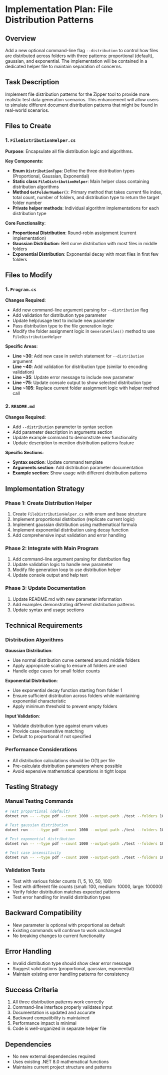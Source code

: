 # Implementation Plan: File Distribution Patterns

## Overview
Add a new optional command-line flag `--distribution` to control how files are distributed across folders with three patterns: proportional (default), gaussian, and exponential. The implementation will be contained in a dedicated helper file to maintain separation of concerns.

## Task Description
Implement file distribution patterns for the Zipper tool to provide more realistic test data generation scenarios. This enhancement will allow users to simulate different document distribution patterns that might be found in real-world scenarios.

## Files to Create

### 1. `FileDistributionHelper.cs`
**Purpose**: Encapsulate all file distribution logic and algorithms.

**Key Components**:
- **Enum `DistributionType`**: Define the three distribution types (Proportional, Gaussian, Exponential)
- **Static class `FileDistributionHelper`**: Main helper class containing distribution algorithms
- **Method `GetFolderNumber()`**: Primary method that takes current file index, total count, number of folders, and distribution type to return the target folder number
- **Private helper methods**: Individual algorithm implementations for each distribution type

**Core Functionality**:
- **Proportional Distribution**: Round-robin assignment (current implementation)
- **Gaussian Distribution**: Bell curve distribution with most files in middle folders
- **Exponential Distribution**: Exponential decay with most files in first few folders

## Files to Modify

### 1. `Program.cs`
**Changes Required**:
- Add new command-line argument parsing for `--distribution` flag
- Add validation for distribution type parameter
- Update help/usage text to include new parameter
- Pass distribution type to the file generation logic
- Modify the folder assignment logic in `GenerateFiles()` method to use `FileDistributionHelper`

**Specific Areas**:
- **Line ~30**: Add new case in switch statement for `--distribution` argument
- **Line ~40**: Add validation for distribution type (similar to encoding validation)
- **Line ~35**: Update error message to include new parameter
- **Line ~75**: Update console output to show selected distribution type
- **Line ~105**: Replace current folder assignment logic with helper method call

### 2. `README.md`
**Changes Required**:
- Add `--distribution` parameter to syntax section
- Add parameter description in arguments section
- Update example command to demonstrate new functionality
- Update description to mention distribution patterns feature

**Specific Sections**:
- **Syntax section**: Update command template
- **Arguments section**: Add distribution parameter documentation
- **Example section**: Show usage with different distribution patterns

## Implementation Strategy

### Phase 1: Create Distribution Helper
1. Create `FileDistributionHelper.cs` with enum and base structure
2. Implement proportional distribution (replicate current logic)
3. Implement gaussian distribution using mathematical formula
4. Implement exponential distribution using decay function
5. Add comprehensive input validation and error handling

### Phase 2: Integrate with Main Program
1. Add command-line argument parsing for distribution flag
2. Update validation logic to handle new parameter
3. Modify file generation loop to use distribution helper
4. Update console output and help text

### Phase 3: Update Documentation
1. Update README.md with new parameter information
2. Add examples demonstrating different distribution patterns
3. Update syntax and usage sections

## Technical Requirements

### Distribution Algorithms

**Gaussian Distribution**:
- Use normal distribution curve centered around middle folders
- Apply appropriate scaling to ensure all folders are used
- Handle edge cases for small folder counts

**Exponential Distribution**:
- Use exponential decay function starting from folder 1
- Ensure sufficient distribution across folders while maintaining exponential characteristic
- Apply minimum threshold to prevent empty folders

**Input Validation**:
- Validate distribution type against enum values
- Provide case-insensitive matching
- Default to proportional if not specified

### Performance Considerations
- All distribution calculations should be O(1) per file
- Pre-calculate distribution parameters where possible
- Avoid expensive mathematical operations in tight loops

## Testing Strategy

### Manual Testing Commands
```bash
# Test proportional (default)
dotnet run -- --type pdf --count 1000 --output-path ./test --folders 10

# Test gaussian distribution
dotnet run -- --type pdf --count 1000 --output-path ./test --folders 10 --distribution gaussian

# Test exponential distribution
dotnet run -- --type pdf --count 1000 --output-path ./test --folders 10 --distribution exponential

# Test case insensitivity
dotnet run -- --type pdf --count 1000 --output-path ./test --folders 10 --distribution GAUSSIAN
```

### Validation Tests
- Test with various folder counts (1, 5, 10, 50, 100)
- Test with different file counts (small: 100, medium: 10000, large: 100000)
- Verify folder distribution matches expected patterns
- Test error handling for invalid distribution types

## Backward Compatibility
- New parameter is optional with proportional as default
- Existing commands will continue to work unchanged
- No breaking changes to current functionality

## Error Handling
- Invalid distribution type should show clear error message
- Suggest valid options (proportional, gaussian, exponential)
- Maintain existing error handling patterns for consistency

## Success Criteria
1. All three distribution patterns work correctly
2. Command-line interface properly validates input
3. Documentation is updated and accurate
4. Backward compatibility is maintained
5. Performance impact is minimal
6. Code is well-organized in separate helper file

## Dependencies
- No new external dependencies required
- Uses existing .NET 8.0 mathematical functions
- Maintains current project structure and patterns
